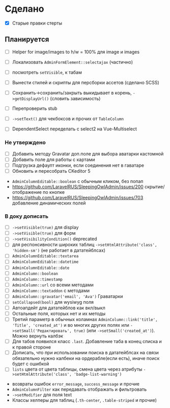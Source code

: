 # Сделано
- [x] Старые правки стерты



## Планируется
* [ ] Helper for image/images to h/w = 100% для image и images
* [ ] Локализовать `AdminFormElement::selectajax` (частично)
* [ ] посмотреть `setVisible`, к табам
* [ ] Вынести стилей и скрипты для персборки ассетов (сделано SCSS)
* [ ] Сохранить->сохранить/закрыть выкидывает в корень, `->getDisplayUrl()` (словить зависимость)
* [ ] Перепроверить stub
* [ ] `->setText()` для чекбоксов и прочих от `TableColumn`
* [ ] DependentSelect переделать с select2 на Vue-Multiselect


### Не утверждено
* [ ] Добавить методу Gravatar доп.поле для выбора аватарки кастомной
* [ ] Добавить поле для работы с картами
* [ ] Подгрузка дефаулт иконки, если соединения нет в гаватаре
* [ ] Обновить и пересобрать CKeditor 5
* `AdminColumnEditable::boolean` с обычным кликом, без попап
* https://github.com/LaravelRUS/SleepingOwlAdmin/issues/200 скрытие/отображение по кнопке
* https://github.com/LaravelRUS/SleepingOwlAdmin/issues/703 добавление динамических полей


### В доку дописать
* [ ] `->setVisible(true)` для display
* [ ] `->setVisible(true)` для форм
* [ ] `->setVisibilityCondition()` deprecated
* [ ] для респонсивности широких таблиц `->setHtmlAttribute('class', 'hidden-sm')` (не работает в дататейблсах)
* [ ] `AdminColumnEditable::textarea`
* [ ] `AdminColumnEditable::datetime`
* [ ] `AdminColumnEditable::date`
* [ ] `AdminColumn::boolean`
* [ ] `AdminColumn::timestamp`
* [ ] `AdminColumn::url` со всеми методами
* [ ] `AdminColumn::textaddon` с методами
* [ ] `AdminColumn::gravatar('email', 'Ava')` Граватарки
* [ ] `setCollapsed(bool)` для wysiwyg поля
* [ ] Автоапдейт для дататейблов как вкл/выкл
* [ ] Остальные поля, которых нет и их методы
* [ ] Третий параметр в обычных коламнах `AdminColumn::link('title', 'Title', 'created_at')` и во многих других полях или `->setSmall('Редактировать', true)` (или `->setSmall('created_at')`). Можно вернуть калбэк
* [ ] Для табов появился класс `.last`. Добавление таба в конец списка и к правой стороне
* [ ] Дописать, что при использовании поиска в дататейблсах на связи обязательно нужно калбеки на ордерабле(если есть), иначе поиск будет с ошибкой
* [ ] `lists` цвета от цвета таблицы, смена цвета через атрибуты `->setHtmlAttribute('class', 'badge-list-warning')`
* возвраты ошибок `error_message`, `success_message` и прочие
* `AdminColumnFilter` как передавать отображать и фильтровать
* `->setModifier` для поля text
* Классы хелперы для таблиц (`.th-center`, `.table-striped` и прочие)
